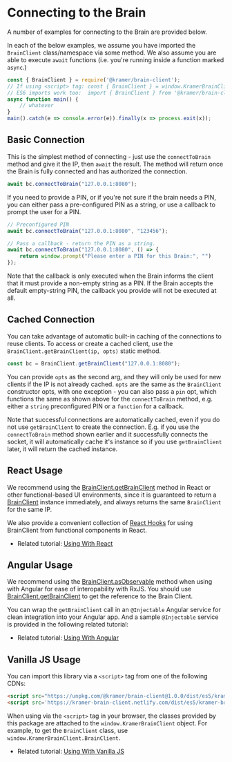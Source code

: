 # Connecting to the Brain

A number of examples for connecting to the Brain are provided below.

In each of the below examples, we assume you have imported the `BrainClient` class/namespace via some method. We also assume you are able to execute `await` functions (i.e. you're running inside a function marked `async`.)

```javascript
const { BrainClient } = require('@kramer/brain-client');
// If using <script> tag: const { BrainClient } = window.KramerBrainClient;
// ES6 imports work too:  import { BrainClient } from '@kramer/brain-client';
async function main() {
	// whatever
}
main().catch(e => console.error(e)).finally(x => process.exit(x));
```

## Basic Connection

This is the simplest method of connecting - just use the `connectToBrain` method and give it the IP, then `await` the result. The method will return once the Brain is fully connected and has authorized the connection.

```javascript
await bc.connectToBrain("127.0.0.1:8080");
```

If you need to provide a PIN, or if you're not sure if the brain needs a PIN, you can either pass a pre-configured PIN as a string, or use a callback to prompt the user for a PIN.

```javascript
// Preconfigured PIN
await bc.connectToBrain("127.0.0.1:8080", "123456");

// Pass a callback - return the PIN as a string.
await bc.connectToBrain("127.0.0.1:8080", () => {
	return window.prompt("Please enter a PIN for this Brain:", "")
});
```

Note that the callback is only executed when the Brain informs the client that it must provide a non-empty string as a PIN. If the Brain accepts the default empty-string PIN, the callback you provide will not be executed at all.

## Cached Connection

You can take advantage of automatic built-in caching of the connections to reuse clients. To access or create a cached client, use the `BrainClient.getBrainClient(ip, opts)` static method.

```javascript
const bc = BrainClient.getBrainClient("127.0.0.1:8080");
``` 

You can provide `opts` as the second arg, and they will only be used for new clients if the IP is not already cached. `opts` are the same as the `BrainClient` constructor opts, with one exception - you can also pass a `pin` opt, which functions the same as shown above for the `connectToBrain` method, e.g. either a `string` preconfigured PIN or a `function` for a callback.

Note that successful connections are automatically cached, even if you do not use `getBrainClient` to create the connection. E.g. if you use the `connectToBrain` method shown earlier and it successfully connects the socket, it will automatically cache it's instance so if you use `getBrainClient` later, it will return the cached instance.

## React Usage

We recommend using the [BrainClient.getBrainClient](./BrainClient.html#.getBrainClient) method in React or other functional-based UI environments, since it is guaranteed to return a [BrainClient](./BrainClient.html#BrainClient) instance immediately, and always returns the same `BrainClient` for the same IP. 

We also provide a convenient collection of [React Hooks](./BrainClient.ReactHooks.html) for using BrainClient from functional components in React.

* Related tutorial: [Using With React](./tutorial-500-ReactUsage.html)

## Angular Usage

We recommend using the [BrainClient.asObservable](./BrainClient.html#asObservable) method when using with Angular for ease of interopability with RxJS. You should use [BrainClient.getBrainClient](./BrainClient.html#.getBrainClient) to get the reference to the Brain Client. 

You can wrap the `getBrainClient` call in an `@Injectable` Angular service for clean integration into your Angular app. And a sample `@Injectable` service is provided in the following related tutorial:

* Related tutorial: [Using With Angular](./tutorial-600-AngularUsage.html)

## Vanilla JS Usage

You can import this library via a `<script>` tag from one of the following CDNs:

```html
<script src="https://unpkg.com/@kramer/brain-client@1.0.0/dist/es5/kramer-brain-client.min.js"></script> <!-- version 1.0.0 (current version), 21KB -->
<script src='https://kramer-brain-client.netlify.com/dist/es5/kramer-brain-client.min.js'></script> <!-- always latest version, 21KB -->
```

When using via the `<script>` tag in your browser, the classes provided by this package are attached to the `window.KramerBrainClient` object. For example, to get the `BrainClient` class, use `window.KramerBrainClient.BrainClient`.

* Related tutorial: [Using With Vanilla JS](./tutorial-700-VanillaJSUsage.html)
